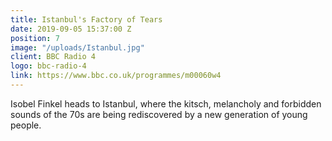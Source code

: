 ```yaml
---
title: Istanbul's Factory of Tears
date: 2019-09-05 15:37:00 Z
position: 7
image: "/uploads/Istanbul.jpg"
client: BBC Radio 4
logo: bbc-radio-4
link: https://www.bbc.co.uk/programmes/m00060w4
---
```


Isobel Finkel heads to Istanbul, where the kitsch, melancholy and forbidden sounds of the 70s are being rediscovered by a new generation of young people.